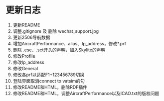 # 更新日志

1. 更新README
1. 调整.gitignore 及 删除 wechat_support.jpg
1. 更新2506导航数据
1. 增加AircraftPerformance、alias、Ip_address，修改*.prf
1. 删除  .ese、.sct开头的声明，加入Skylite的声明
1. 修改Profile
1. 修改Ip_address
1. 修改General
1. 修改各prf以适配F1+123456789切换
1. 登陆界面取消connect to vatsim的勾
1. 修改README和HTML，删除RDF插件
1. 修改README和HTML，调整AircraftPerformance以及ICAO.txt的版权问题